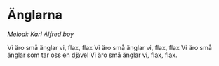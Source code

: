 # Änglarna
*Melodi: Karl Alfred boy*

Vi äro små änglar vi, flax, flax
Vi äro små änglar vi, flax, flax
Vi äro små änglar som tar oss en djävel
Vi äro små änglar vi, flax, flax.
